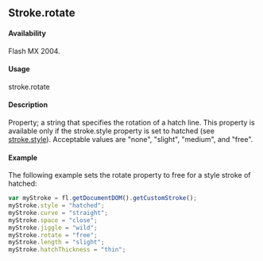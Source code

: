 ## Stroke.rotate

#### Availability

Flash MX 2004.

#### Usage

stroke.rotate

#### Description

Property; a string that specifies the rotation of a hatch line. This property is available only if the stroke.style property is set to hatched (see [stroke.style](../Stroke_object/stroke20.md)). Acceptable values are "none", "slight", "medium", and "free".

#### Example


The following example sets the rotate property to free for a style stroke of hatched:
```javascript
var myStroke = fl.getDocumentDOM().getCustomStroke(); 
myStroke.style = "hatched";
myStroke.curve = "straight"; 
myStroke.space = "close"; 
myStroke.jiggle = "wild"; 
myStroke.rotate = "free"; 
myStroke.length = "slight"; 
myStroke.hatchThickness = "thin";

```